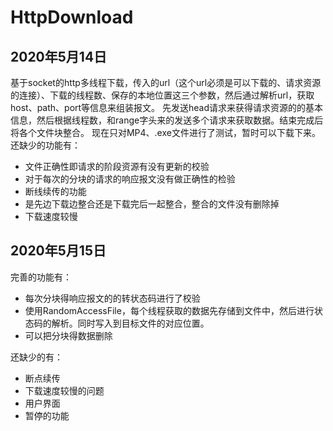 # HttpDownload
## 2020年5月14日
  基于socket的http多线程下载，传入的url（这个url必须是可以下载的、请求资源的连接）、下载的线程数、保存的本地位置这三个参数，然后通过解析url，获取host、path、port等信息来组装报文。
  先发送head请求来获得请求资源的的基本信息，然后根据线程数，和range字头来的发送多个请求来获取数据。结束完成后将各个文件块整合。
  现在只对MP4、.exe文件进行了测试，暂时可以下载下来。
  还缺少的功能有：
- 文件正确性即请求的阶段资源有没有更新的校验
- 对于每次的分块的请求的响应报文没有做正确性的检验
- 断线续传的功能
- 是先边下载边整合还是下载完后一起整合，整合的文件没有删除掉
- 下载速度较慢
## 2020年5月15日
 完善的功能有：
 - 每次分块得响应报文的的转状态码进行了校验
 - 使用RandomAccessFile，每个线程获取的数据先存储到文件中，然后进行状态码的解析。同时写入到目标文件的对应位置。
 - 可以把分块得数据删除
 
 还缺少的有：
 - 断点续传
 - 下载速度较慢的问题
 - 用户界面
 - 暂停的功能
